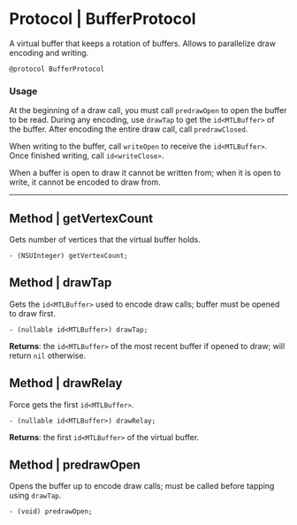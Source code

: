 # **Protocol** | BufferProtocol
A virtual buffer that keeps a rotation of buffers. Allows to parallelize draw encoding and writing.
```
@protocol BufferProtocol
```

### Usage

At the beginning of a draw call, you must call `predrawOpen` to open the buffer to be read. During any encoding, use `drawTap` to get the `id<MTLBuffer>` of the buffer. After encoding the entire draw call, call `predrawClosed`.

When writing to the buffer, call `writeOpen` to receive the `id<MTLBuffer>`. Once finished writing, call `id<writeClose>`.

When a buffer is open to draw it cannot be written from; when it is open to write, it cannot be encoded to draw from.

---

## Method | getVertexCount
Gets number of vertices that the virtual buffer holds.
```
- (NSUInteger) getVertexCount;
```

## **Method** | drawTap
Gets the `id<MTLBuffer>` used to encode draw calls; buffer must be opened to draw first.
```
- (nullable id<MTLBuffer>) drawTap;
```
**Returns**: the `id<MTLBuffer>` of the most recent buffer if opened to draw; will return `nil` otherwise.

## **Method** | drawRelay
Force gets the first `id<MTLBuffer>`.
```
- (nullable id<MTLBuffer>) drawRelay;
```
**Returns**: the first `id<MTLBuffer>` of the virtual buffer.

## **Method** | predrawOpen
Opens the buffer up to encode draw calls; must be called before tapping using `drawTap`.
```
- (void) predrawOpen;
```
